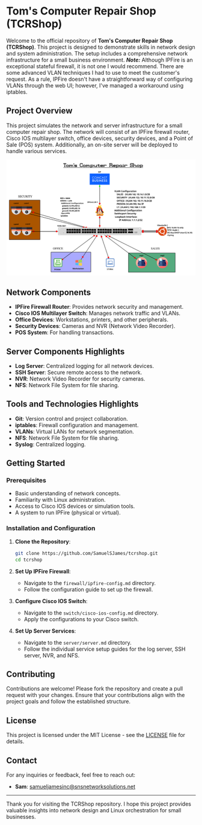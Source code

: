 # Tom's Computer Repair Shop (TCRShop)

Welcome to the official repository of **Tom's Computer Repair Shop (TCRShop)**. This project is designed to demonstrate skills in network design and system administration. The setup includes a comprehensive network infrastructure for a small business environment. ***Note:*** Although IPFire is an exceptional stateful firewall, it is not one I would recommend. There are some advanced VLAN techniques I had to use to meet the customer's request. As a rule, IPFire doesn't have a straightforward way of configuring VLANs through the web UI; however, I've managed a workaround using iptables.

## Project Overview

This project simulates the network and server infrastructure for a small computer repair shop. The network will consist of an IPFire firewall router, Cisco IOS multilayer switch, office devices, security devices, and a Point of Sale (POS) system. Additionally, an on-site server will be deployed to handle various services.

![Project Overview](/assets/tcrs_project-overview.png)

## Network Components

- **IPFire Firewall Router**: Provides network security and management.
- **Cisco IOS Multilayer Switch**: Manages network traffic and VLANs.
- **Office Devices**: Workstations, printers, and other peripherals.
- **Security Devices**: Cameras and NVR (Network Video Recorder).
- **POS System**: For handling transactions.

## Server Components Highlights

- **Log Server**: Centralized logging for all network devices.
- **SSH Server**: Secure remote access to the network.
- **NVR**: Network Video Recorder for security cameras.
- **NFS**: Network File System for file sharing.

## Tools and Technologies Highlights 

- **Git**: Version control and project collaboration.
- **iptables**: Firewall configuration and management.
- **VLANs**: Virtual LANs for network segmentation.
- **NFS**: Network File System for file sharing.
- **Syslog**: Centralized logging.

## Getting Started

### Prerequisites

- Basic understanding of network concepts.
- Familiarity with Linux administration.
- Access to Cisco IOS devices or simulation tools.
- A system to run IPFire (physical or virtual).

### Installation and Configuration

1. **Clone the Repository**:
    ```bash
    git clone https://github.com/SamuelSJames/tcrshop.git
    cd tcrshop
    ```

2. **Set Up IPFire Firewall**:
    - Navigate to the `firewall/ipfire-config.md` directory.
    - Follow the configuration guide to set up the firewall.

3. **Configure Cisco IOS Switch**:
    - Navigate to the `switch/cisco-ios-config.md` directory.
    - Apply the configurations to your Cisco switch.

4. **Set Up Server Services**:
    - Navigate to the `server/server.md` directory.
    - Follow the individual service setup guides for the log server, SSH server, NVR, and NFS.

## Contributing

Contributions are welcome! Please fork the repository and create a pull request with your changes. Ensure that your contributions align with the project goals and follow the established structure.

## License

This project is licensed under the MIT License - see the [LICENSE](LICENSE) file for details.

## Contact

For any inquiries or feedback, feel free to reach out:

- **Sam**: [samueljamesinc@snsnetworksolutions.net](mailto:samueljamesinc@SamuelSJames)

---

Thank you for visiting the TCRShop repository. I hope this project provides valuable insights into network design and Linux orchestration for small businesses.
